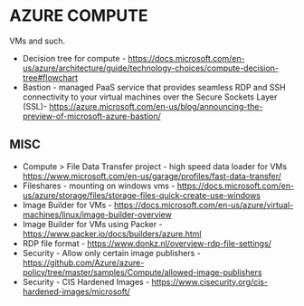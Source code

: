 # AZURE COMPUTE

VMs and such.

* Decision tree for compute - https://docs.microsoft.com/en-us/azure/architecture/guide/technology-choices/compute-decision-tree#flowchart
* Bastion - managed PaaS service that provides seamless RDP and SSH connectivity to your virtual machines over the Secure Sockets Layer (SSL)- https://azure.microsoft.com/en-us/blog/announcing-the-preview-of-microsoft-azure-bastion/

## MISC

* Compute > File Data Transfer project - high speed data loader for VMs <https://www.microsoft.com/en-us/garage/profiles/fast-data-transfer/>
* Fileshares - mounting on windows vms - https://docs.microsoft.com/en-us/azure/storage/files/storage-files-quick-create-use-windows
* Image Builder for VMs - https://docs.microsoft.com/en-us/azure/virtual-machines/linux/image-builder-overview
* Image Builder for VMs using Packer - https://www.packer.io/docs/builders/azure.html
* RDP file format - https://www.donkz.nl/overview-rdp-file-settings/
* Security - Allow only certain image publishers - https://github.com/Azure/azure-policy/tree/master/samples/Compute/allowed-image-publishers
* Security - CIS Hardened Images - https://www.cisecurity.org/cis-hardened-images/microsoft/